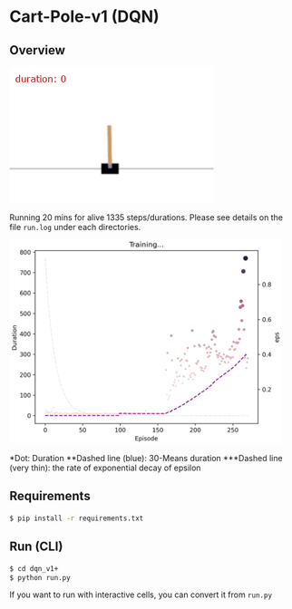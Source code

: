# Cart-Pole-v1 (DQN)

## Overview

![gif](https://raw.githubusercontent.com/joonas-yoon/practice-on-rl/d0c0f96e14bdcf15dc5182efa397d5cdff03a9ff/dqn_v1%2B/screenshots/cartpolev1_770.gif)

Running 20 mins for alive 1335 steps/durations.
Please see details on the file `run.log` under each directories.

<img width="480" src="https://raw.githubusercontent.com/joonas-yoon/practice-on-rl/d0c0f96e14bdcf15dc5182efa397d5cdff03a9ff/dqn_v1%2B/plot/train.png" />

*Dot: Duration
**Dashed line (blue): 30-Means duration
***Dashed line (very thin): the rate of exponential decay of epsilon

## Requirements

```bash
$ pip install -r requirements.txt
```

## Run (CLI)

```
$ cd dqn_v1+
$ python run.py
```

If you want to run with interactive cells, you can convert it from `run.py`
